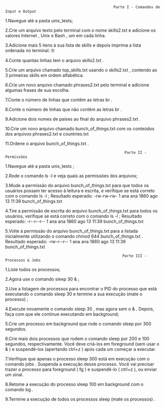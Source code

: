                                                      Parte I - Comandos de Input e Output
                                                                
1.Navegue até a pasta unix_tests;

2.Crie um arquivo texto pelo terminal com o nome skills2.txt e adicione os valores Internet , Unix e Bash , um em cada linha.

3.Adicione mais 5 itens à sua lista de skills e depois imprima a lista ordenada no terminal. 🤓

4.Conte quantas linhas tem o arquivo skills2.txt .

5.Crie um arquivo chamado top_skills.txt usando o skills2.txt , contendo as 3 primeiras skills em ordem alfabética.

6.Crie um novo arquivo chamado phrases2.txt pelo terminal e adicione algumas frases de sua escolha.

7.Conte o número de linhas que contêm as letras br .

8.Conte o número de linhas que não contêm as letras br .

9.Adicione dois nomes de países ao final do arquivo phrases2.txt .

10.Crie um novo arquivo chamado bunch_of_things.txt com os conteúdos dos arquivos phrases2.txt e countries.txt

11.Ordene o arquivo bunch_of_things.txt .

                                                          Parte II - Permissões
                                                                     
1.Navegue até a pasta unix_tests ;

2.Rode o comando ls -l e veja quais as permissões dos arquivos;

3.Mude a permissão do arquivo bunch_of_things.txt para que todos os usuários possam ter acesso à leitura e escrita, e verifique se está correto com o comando ls -l ;
Resultado esperado: -rw-rw-rw- 1 ana ana 1860 ago 13 11:39 bunch_of_things.txt

4.Tire a permissão de escrita do arquivo bunch_of_things.txt para todos os usuários, verifique se está correto com o comando ls -l ;
Resultado esperado: -r--r--r-- 1 ana ana 1860 ago 13 11:39 bunch_of_things.txt

5.Volte à permissão do arquivo bunch_of_things.txt para a listada inicialmente utilizando o comando chmod 644 bunch_of_things.txt .
Resultado esperado: -rw-r--r-- 1 ana ana 1860 ago 13 11:39 bunch_of_things.txt 

                                                         Parte III - Processos & Jobs
                                                                    
1.Liste todos os processos;

2.Agora use o comando sleep 30 & ;

3.Use a listagem de processos para encontrar o PID do processo que está executando o comando sleep 30 e termine a sua execução (mate o processo) ;

4.Execute novamente o comando sleep 30 , mas agora sem o & . Depois, faça com que ele continue executando em background;

5.Crie um processo em background que rode o comando sleep por 300 segundos.

6.Crie mais dois processos que rodem o comando sleep por 200 e 100 segundos, respectivamente.
Você deve criá-los em foreground (sem usar o & ) e suspendê-los (apertando ctrl+z ) após cada um começar a executar.

7.Verifique que apenas o processo sleep 300 está em execução com o comando jobs . Suspenda a execução desse processo.
Você vai precisar trazer o processo para foreground ( fg ) e suspendê-lo ( ctrl+z ), ou enviar um sinal.

8.Retome a execução do processo sleep 100 em background com o comando bg .

9.Termine a execução de todos os processos sleep (mate os processos) .  
                                                                     
